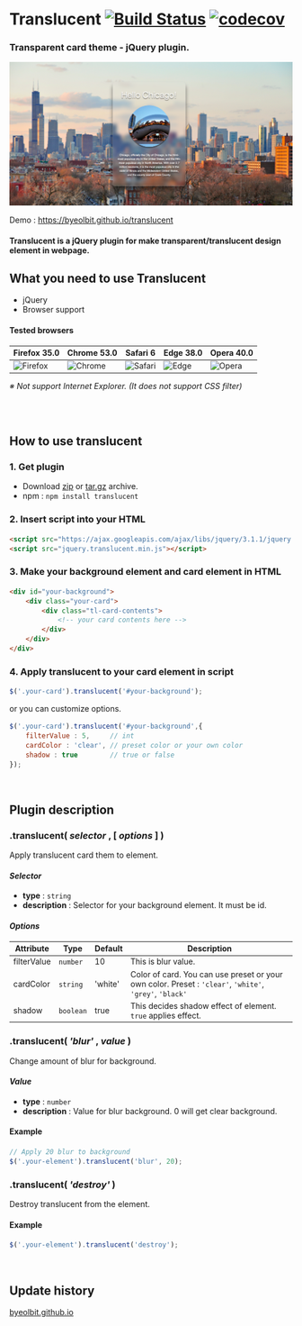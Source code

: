 # Translucent [![Build Status](https://travis-ci.org/byeolbit/translucent.svg?branch=master)](https://travis-ci.org/byeolbit/translucent) [![codecov](https://codecov.io/gh/byeolbit/translucent/branch/master/graph/badge.svg)](https://codecov.io/gh/byeolbit/translucent)
### Transparent card theme - jQuery plugin. 
<img src="https://github.com/byeolbit/byeolbit.github.io/raw/master/title.png?raw=true" alt="Title image" style="max-width:100%;">

Demo : https://byeolbit.github.io/translucent

#### **Translucent** is a jQuery plugin for make transparent/translucent design element in webpage.



## What you need to use Translucent
- jQuery
- Browser support

#### Tested browsers

Firefox 35.0 | Chrome 53.0  | Safari 6 | Edge 38.0 | Opera 40.0
--------|--------|--------|------|-------
<img src="https://github.com/alrra/browser-logos/raw/master/src/firefox/firefox_128x128.png" alt="Firefox"> | <img src="https://github.com/alrra/browser-logos/raw/master/src/chrome/chrome_128x128.png" alt="Chrome"> | <img src="https://github.com/alrra/browser-logos/raw/master/src/safari/safari_128x128.png" alt="Safari"> | <img src="https://github.com/alrra/browser-logos/raw/master/src/edge/edge_128x128.png" alt="Edge"> | <img src="https://github.com/alrra/browser-logos/raw/master/src/opera/opera_128x128.png" alt="Opera">

*※ Not support Internet Explorer. (It does not support CSS filter)*

<br/>
<br/>

## How to use translucent

### 1. Get plugin
- Download [zip](https://github.com/byeolbit/translucent/archive/master.zip) or [tar.gz](https://github.com/byeolbit/translucent/archive/master.tar.gz) archive.
- npm : `npm install translucent`

### 2. Insert script into your HTML
```html
<script src="https://ajax.googleapis.com/ajax/libs/jquery/3.1.1/jquery.min.js"></script>
<script src="jquery.translucent.min.js"></script>
```

### 3. Make your background element and card element in HTML

```html
<div id="your-background">
    <div class="your-card">
        <div class="tl-card-contents">
            <!-- your card contents here -->
        </div>
    </div>
</div>
```


### 4. Apply translucent to your card element in script

```javascript
$('.your-card').translucent('#your-background');
```
or you can customize options.


```javascript
$('.your-card').translucent('#your-background',{
    filterValue : 5,     // int
    cardColor : 'clear', // preset color or your own color
    shadow : true        // true or false
});
```

<br/>

## Plugin description

### .translucent( *selector* , [ *options* ] )
Apply translucent card them to element.

#### *Selector*
+ **type** : `string`
+ **description** : Selector for your background element. It must be id.

#### *Options*

Attribute | Type | Default | Description
--------- | ---- | ------- | -----------
filterValue | `number` | 10 | This is blur value.
cardColor | `string` | 'white' | Color of card. You can use preset or your own color. Preset : `'clear'`, `'white'`, `'grey'`, `'black'`
shadow | `boolean` | true | This decides shadow effect of element. `true` applies effect.

### .translucent( *'blur'* , *value* )
Change amount of blur for background.

#### *Value*
+ **type** : `number`
+ **description** : Value for blur background. 0 will get clear background.

#### Example
```javascript
// Apply 20 blur to background
$('.your-element').translucent('blur', 20);
```

### .translucent( *'destroy'* )
Destroy translucent from the element.

#### Example
```javascript
$('.your-element').translucent('destroy');
```

<br/>

## Update history

[byeolbit.github.io](https://byeolbit.github.io/translucent/2017/01/28/translucent-update-history.html) 
